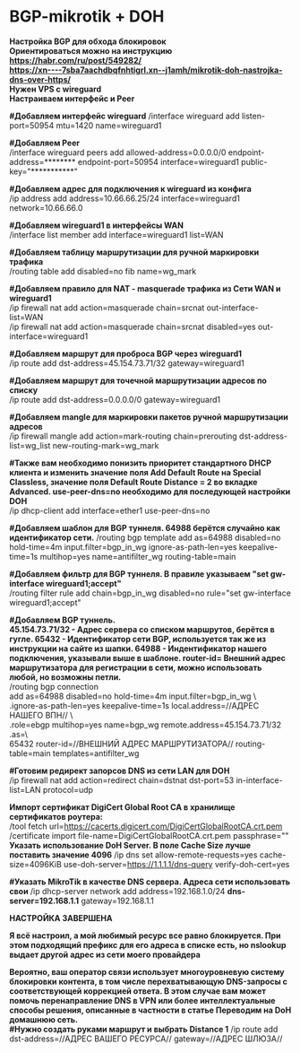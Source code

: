 # BGP-mikrotik + DOH
**Настройка BGP для обхода блокировок  
Ориентироваться можно на инструкцию  
https://habr.com/ru/post/549282/  
https://xn----7sba7aachdbqfnhtigrl.xn--j1amh/mikrotik-doh-nastrojka-dns-over-https/  
Нужен VPS с wireguard  
Настраиваем интерфейс и Peer**  

**#Добавляем интерфейс wireguard** 
/interface wireguard add listen-port=50954 mtu=1420 name=wireguard1  

**#Добавляем Peer**  
/interface wireguard peers add allowed-address=0.0.0.0/0 endpoint-address=******** endpoint-port=50954 interface=wireguard1 public-key="***********"  

**#Добавляем адрес для подключения к wireguard из конфига**  
/ip address add address=10.66.66.25/24 interface=wireguard1 network=10.66.66.0  

**#Добавляем wireguard1 в интерфейсы WAN**  
/interface list member add interface=wireguard1 list=WAN  

**#Добавляем таблицу маршрутизации для ручной маркировки трафика**  
/routing table add disabled=no fib name=wg_mark  

**#Добавляем правило для NAT - masquerade трафика из Сети WAN и wireguard1**  
/ip firewall nat add action=masquerade chain=srcnat out-interface-list=WAN  
/ip firewall nat add action=masquerade chain=srcnat disabled=yes out-interface=wireguard1  

**#Добавляем маршрут для проброса BGP через wireguard1**  
/ip route add dst-address=45.154.73.71/32 gateway=wireguard1  

**#Добавляем маршрут для точечной маршрутизации адресов по списку**  
/ip route add dst-address=0.0.0.0/0 gateway=wireguard1  

**#Добавляем mangle для маркировки пакетов ручной маршрутизации адресов**  
/ip firewall mangle add action=mark-routing chain=prerouting dst-address-list=wg_list new-routing-mark=wg_mark  

**#Также вам необходимо понизить приоритет стандартного DHCP клиента и изменить значение поля Add Default Route на Special Classless, значение поля Default Route Distance = 2 во вкладке Advanced. use-peer-dns=no необходимо для последующей настройки DOH**  
/ip dhcp-client add interface=ether1 use-peer-dns=no  

**#Добавляем шаблон для BGP туннеля. 64988 берётся случайно как идентификатор сети.**
/routing bgp template add as=64988 disabled=no hold-time=4m input.filter=bgp_in_wg ignore-as-path-len=yes keepalive-time=1s multihop=yes name=antifilter_wg routing-table=main  

**#Добавляем фильтр для BGP туннеля. В правиле указываем "set gw-interface wireguard1;accept"**  
/routing filter rule add chain=bgp_in_wg disabled=no rule="set gw-interface wireguard1;accept"  

**#Добавляем BGP туннель.  
45.154.73.71/32 - Адрес сервера со списком маршрутов, берётся в гугле. 65432 - Идентификатор сети BGP, используется так же из инструкции на сайте из шапки. 64988 - Индентификатор нашего подключения, указывали выше в шаблоне. router-id= Внешний адрес маршрутизатора для регистрации в сети, можно использовать любой, но возможны петли.**  
/routing bgp connection  
add as=64988 disabled=no hold-time=4m input.filter=bgp_in_wg \  
    .ignore-as-path-len=yes keepalive-time=1s local.address=//АДРЕС НАШЕГО ВПН// \  
    .role=ebgp multihop=yes name=bgp_wg remote.address=45.154.73.71/32 .as=\  
    65432 router-id=//ВНЕШНИЙ АДРЕС МАРШРУТИЗАТОРА// routing-table=main templates=antifilter_wg  

**#Готовим редирект запорсов DNS из сети LAN для DOH**  
/ip firewall nat add action=redirect chain=dstnat dst-port=53 in-interface-list=LAN protocol=udp  

**Импорт сертификат DigiCert Global Root CA в хранилище сертификатов роутера:**  
/tool fetch url=https://cacerts.digicert.com/DigiCertGlobalRootCA.crt.pem  
/certificate import file-name=DigiCertGlobalRootCA.crt.pem passphrase=""  
**Указать использование DoH Server. В поле Cache Size лучше поставить значение 4096** 
/ip dns set allow-remote-requests=yes cache-size=4096KiB use-doh-server=https://1.1.1.1/dns-query verify-doh-cert=yes  

**#Указать MikroTik в качестве DNS сервера. Адреса сети использовать свои**
/ip dhcp-server network add address=192.168.1.0/24 **dns-server=192.168.1.1** gateway=192.168.1.1


**НАСТРОЙКА ЗАВЕРШЕНА**

**Я всё настроил, а мой любимый ресурс все равно блокируется. При этом подходящий префикс для его адреса в списке есть, но nslookup выдает другой адрес из сети моего провайдера**  

**Вероятно, ваш оператор связи использует многоуровневую систему блокировки контента, в том числе перехватывающую DNS-запросы с соответствующей коррекцией ответа. В этом случае вам может помочь перенаправление DNS в VPN или более интеллектуальные способы решения, описанные в частности в статье Переводим на DoH домашнюю сеть.**  
**#Нужно создать руками маршрут и выбрать Distance 1** 
/ip route add dst-address=//АДРЕС ВАШЕГО РЕСУРСА// gateway=//АДРЕС ШЛЮЗА//
